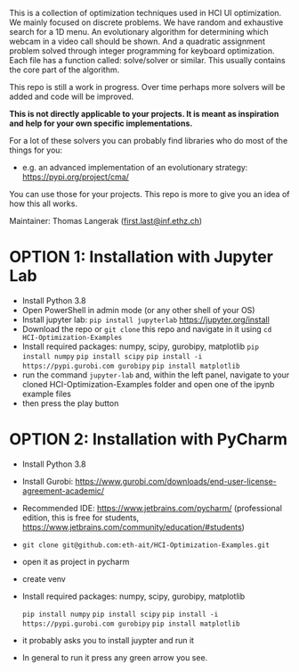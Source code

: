 This is a collection of optimization techniques used in HCI UI optimization. We mainly focused on discrete problems. 
We have random and exhaustive search for a 1D menu. An evolutionary algorithm for determining which webcam in a video
call should be shown. And a quadratic assignment problem solved through integer programming for keyboard optimization.
Each file has a function called: solve/solver or similar. This usually contains the core part of the algorithm. 

This repo is still a work in progress. Over time perhaps more solvers will be added and code will be improved. 

**This is not directly applicable to your projects. 
It is meant as inspiration and help for your own specific implementations.**

For a lot of these solvers you can probably find libraries who do most of the things for you:
- e.g. an advanced implementation of an evolutionary strategy: https://pypi.org/project/cma/

You can use those for your projects. This repo is more to give you an idea of how this all works. 

Maintainer: Thomas Langerak (first.last@inf.ethz.ch)


# OPTION 1: Installation with Jupyter Lab
- Install Python 3.8
- Open PowerShell in admin mode (or any other shell of your OS)
- Install jupyter lab: ```pip install jupyterlab``` https://jupyter.org/install
- Download the repo or ```git clone``` this repo and navigate in it using ```cd HCI-Optimization-Examples```
- Install required packages: numpy, scipy, gurobipy, matplotlib
    ```pip install numpy```
    ```pip install scipy```
    ```pip install -i https://pypi.gurobi.com gurobipy```
    ```pip install matplotlib```
- run the command ```jupyter-lab``` and, within the left panel, navigate to your cloned HCI-Optimization-Examples folder and open one of the ipynb example files
- then press the play button

# OPTION 2: Installation with PyCharm
- Install Python 3.8
- Install Gurobi: https://www.gurobi.com/downloads/end-user-license-agreement-academic/
- Recommended IDE: https://www.jetbrains.com/pycharm/ (professional edition, this is free for students, https://www.jetbrains.com/community/education/#students)
- ```git clone git@github.com:eth-ait/HCI-Optimization-Examples.git```
- open it as project in pycharm
- create venv
- Install required packages: numpy, scipy, gurobipy, matplotlib
    
    ```pip install numpy```
    ```pip install scipy```
    ```pip install -i https://pypi.gurobi.com gurobipy```
    ```pip install matplotlib```
    
- it probably asks you to install juypter and run it
- In general to run it press any green arrow you see.


